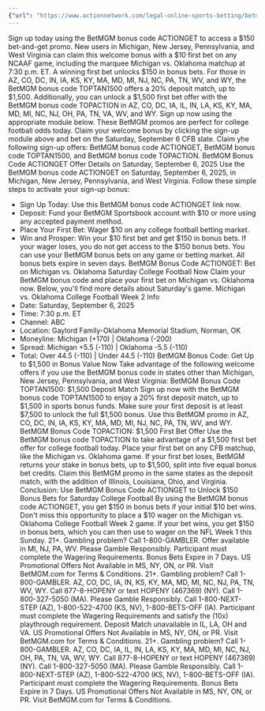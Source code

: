 ```yaml
---
{"url": "https://www.actionnetwork.com/legal-online-sports-betting/betmgm-bonus-code-actionget-claim-bet-and-get-offer-for-saturday-college-football-now", "title": "BetMGM Bonus Code ACTIONGET: Get $150 for CFB Bets Now", "published": "2025-09-06T14:45:10.000Z", "source": "actionnetwork.com", "ingested": "2025-09-27"}
---
```


Sign up today using the BetMGM bonus code ACTIONGET to access a $150 bet-and-get promo. New users in Michigan, New Jersey, Pennsylvania, and West Virginia can claim this welcome bonus with a $10 first bet on any NCAAF game, including the marquee Michigan vs. Oklahoma matchup at 7:30 p.m. ET. A winning first bet unlocks $150 in bonus bets.
For those in AZ, CO, DC, IN, IA, KS, KY, MA, MD, MI, NJ, NC, PA, TN, WV, and WY, the BetMGM bonus code TOPTAN1500 offers a 20% deposit match, up to $1,500. Additionally, you can unlock a $1,500 first bet offer with the BetMGM bonus code TOPACTION in AZ, CO, DC, IA, IL, IN, LA, KS, KY, MA, MD, MI, NC, NJ, OH, PA, TN, VA, WV, and WY.
Sign up now using the appropriate module below.
These BetMGM promos are perfect for college football odds today. Claim your welcome bonus by clicking the sign-up module above and bet on the Saturday, September 6 CFB slate. Claim yhe following sign-up offers: BetMGM bonus code ACTIONGET, BetMGM bonus code TOPTAN1500, and BetMGM bonus code TOPACTION.
BetMGM Bonus Code ACTIONGET Offer Details on Saturday, September 6, 2025
Use the BetMGM bonus code ACTIONGET on Saturday, September 6, 2025, in Michigan, New Jersey, Pennsylvania, and West Virginia. Follow these simple steps to activate your sign-up bonus:
- Sign Up Today: Use this BetMGM bonus code ACTIONGET link now.
- Deposit: Fund your BetMGM Sportsbook account with $10 or more using any accepted payment method.
- Place Your First Bet: Wager $10 on any college football betting market.
- Win and Prosper: Win your $10 first bet and get $150 in bonus bets. If your wager loses, you do not get access to the $150 bonus bets.
You can use your BetMGM bonus bets on any game or betting market. All bonus bets expire in seven days.
BetMGM Bonus Code ACTIONGET: Bet on Michigan vs. Oklahoma Saturday College Football Now
Claim your BetMGM bonus code and place your first bet on Michigan vs. Oklahoma now. Below, you'll find more details about Saturday's game.
Michigan vs. Oklahoma College Football Week 2 Info
- Date: Saturday, September 6, 2025
- Time: 7:30 p.m. ET
- Channel: ABC
- Location: Gaylord Family-Oklahoma Memorial Stadium, Norman, OK
- Moneyline: Michigan (+170) | Oklahoma (-200)
- Spread: Michigan +5.5 (-110) | Oklahoma -5.5 (-110)
- Total: Over 44.5 (-110) | Under 44.5 (-110)
BetMGM Bonus Code: Get Up to $1,500 in Bonus Value Now
Take advantage of the following welcome offers if you use the BetMGM bonus code in states other than Michigan, New Jersey, Pennsylvania, and West Virginia:
BetMGM Bonus Code TOPTAN1500: $1,500 Deposit Match
Sign up now with the BetMGM bonus code TOPTAN1500 to enjoy a 20% first deposit match, up to $1,500 in sports bonus funds. Make sure your first deposit is at least $7,500 to unlock the full $1,500 bonus. Use this BetMGM promo in AZ, CO, DC, IN, IA, KS, KY, MA, MD, MI, NJ, NC, PA, TN, WV, and WY.
BetMGM Bonus Code TOPACTION: $1,500 First Bet Offer
Use the BetMGM bonus code TOPACTION to take advantage of a $1,500 first bet offer for college football today. Place your first bet on any CFB matchup, like the Michigan vs. Oklahoma game. If your first bet loses, BetMGM returns your stake in bonus bets, up to $1,500, split into five equal bonus bet credits. Claim this BetMGM promo in the same states as the deposit match, with the addition of Illinois, Louisiana, Ohio, and Virginia.
Conclusion: Use BetMGM Bonus Code ACTIONGET to Unlock $150 Bonus Bets for Saturday College Football
By using the BetMGM bonus code ACTIONGET, you get $150 in bonus bets if your initial $10 bet wins. Don't miss this opportunity to place a $10 wager on the Michigan vs. Oklahoma College Football Week 2 game. If your bet wins, you get $150 in bonus bets, which you can then use to wager on the NFL Week 1 this Sunday.
21+. Gambling problem? Call 1-800-GAMBLER. Offer available in MI, NJ, PA, WV. Please Gamble Responsibly. Participant must complete the Wagering Requirements. Bonus Bets Expire in 7 Days. US Promotional Offers Not Available in MS, NY, ON, or PR. Visit BetMGM.com for Terms & Conditions.
21+. Gambling problem? Call 1-800-GAMBLER. AZ, CO, DC, IA, IN, KS, KY, MA, MD, MI, NC, NJ, PA, TN, WV, WY. Call 877-8-HOPENY or text HOPENY (467369) (NY). Call 1-800-327-5050 (MA). Please Gamble Responsibly. Call 1-800-NEXT-STEP (AZ), 1-800-522-4700 (KS, NV), 1-800-BETS-OFF (IA). Participant must complete the Wagering Requirements and satisfy the (10x) playthrough requirement. Deposit Match unavailable in IL, LA, OH and VA. US Promotional Offers Not Available in MS, NY, ON, or PR. Visit BetMGM.com for Terms & Conditions.
21+. Gambling problem? Call 1-800-GAMBLER. AZ, CO, DC, IA, IL, IN, LA, KS, KY, MA, MD, MI, NC, NJ, OH, PA, TN, VA, WV, WY. Call 877-8-HOPENY or text HOPENY (467369) (NY). Call 1-800-327-5050 (MA). Please Gamble Responsibly. Call 1-800-NEXT-STEP (AZ), 1-800-522-4700 (KS, NV), 1-800-BETS-OFF (IA). Participant must complete the Wagering Requirements. Bonus Bets Expire in 7 Days. US Promotional Offers Not Available in MS, NY, ON, or PR. Visit BetMGM.com for Terms & Conditions.